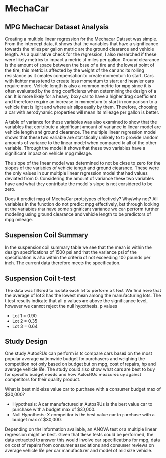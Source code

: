 # MechaCar

## MPG Mechacar Dataset Analysis

Creating a multiple linear regression for the Mechacar Dataset was simple. From the intercept data, it shows that the variables that have a significance towards the miles per gallon metric are the ground clearance and vehicle length. 
As a qualitative check for the regression, I also researched if these were likely metrics to impact a metric of miles per gallon. Ground clearance is the amount of space between the base of a tire and the lowest point of the tire, this metric
is affected by the weight of the car and its rolling resistance as it creates compensation to create momentum to start. Cars with lighter mass tend to create less momentum to start and heavier cars require more. Vehicle length is also a common metric for mpg since it is
often evaluated by the drag coefficients when determining the design of a car. It is more likely for a heavy, boxy car to have a higher drag coefficient and therefore require an increase in momentum to start in comparison to a vehicle that is light and where air slips easily by them. 
Therefore, choosing a car with aerodynamic properties will mean its mileage per gallon is better. 

A table of variance for these variables was also examined to show that the variables that contribute a significant amount of variance to linear model are vehicle length and ground clearance. The multiple linear regression model shows that these two variable are statistically unlikely to 
to provide random amounts of variance to the linear model when compared to all of the other variable. Through the model it shows that these two variables have a significant impact on vehicle mpg mileage. 

The slope of the linear model was determined to not be close to zero for the slopes of the variables of vehicle length and ground clearance. These were the only values in our multiple linear regression model that had values deviated from 0. Considering the amount of variance these two
variables have and what they contribute the model's slope is not considered to be zero. 

Does it predict mpg of MechaCar prototypes effectively? Why/why not?
All variables in the function do not predict mpg effectively, but through looking at the variables that have some significant variance we can perform further modeling using ground clearance and vehicle length to be predictors of mpg mileage.

## Suspension Coil Summary 

In the suspension coil summary table we see that the mean is within the design specifications
of 1500 psi and that the variance psi of the specification is also within the criteria of not 
exceeding 100 pounds per inch. The current data therefore meets the specification. 

## Suspension Coil t-test

The data was filtered to isolate each lot to perform a t test. We find here that the average of lot 3 has the lowest mean among the manufacturing lots. The t test results indicate that all p values are above the significance level, however we cannot reject the null hypothesis.
p values          	
- Lot 1 = 0.90		
- Lot 2 = 0.35		
- Lot 3 = 0.64		

## Study Design 
One study AutosRUs can perform is to compare cars based on the most popular average nationwide budget for purchasers and weighing the competition not only based on budget but on mpg, cost of repairs, hp and average vehicle life. The study could also show what cars are best to buy for specific budget needs
and how AutosRUs measures up against competitors for their quality product. 

What is best mid-size value car to purchase with a consumer budget max of $30,000? 
- Hypothesis: A car manufactured at AutosRUs is the best value car to purchase with a budget max of $30,000.
- Null Hypothesis: X competitor is the best value car to purchase with a budget max of $30,000.

Depending on the information available, an ANOVA test or a multiple linear regression might be best. Given that these tests could be performed, the data extracted to answer this would involve car specifications for mpg, data on cost of repairs from consumer associations and consumer reviews on average vehicle life 
per car manufacturer and model of mid size vehicle.  
